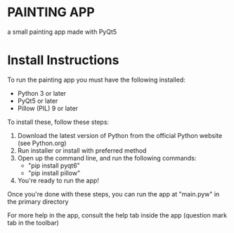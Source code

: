 # PAINTING APP
a small painting app made with PyQt5
# Install Instructions
  To run the painting app you must have the following installed:
- Python 3 or later
- PyQt5 or later
- Pillow (PIL) 9 or later

To install these, follow these steps:
1. Download the latest version of Python from the official Python website (see Python.org)
2. Run installer or install with preferred method
3. Open up the command line, and run the following commands:
     - "pip install pyqt6"
     - "pip install pillow"
4. You're ready to run the app!

Once you're done with these steps, you can run the app at "main.pyw" in the primary directory

For more help in the app, consult the help tab inside the app (question mark tab in the toolbar)
